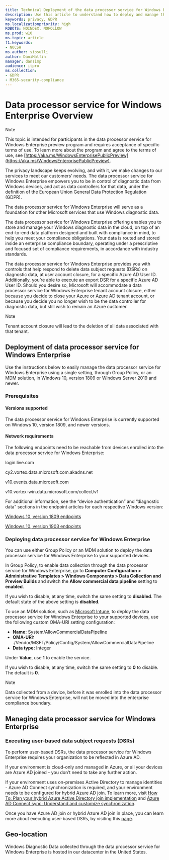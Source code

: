 ```yaml
---
title: Technical Deployment of the data processor service for Windows Enterprise 
description: Use this article to understand how to deploy and manage the data processor service for Windows Enterprise.
keywords: privacy, GDPR
ms.localizationpriority: high
ROBOTS: NOINDEX, NOFOLLOW
ms.prod: w10
ms.topic: article
f1.keywords:
- NOCSH
ms.author: siosulli
author: DaniHalfin
manager: dansimp
audience: itpro
ms.collection: 
- GDPR
- M365-security-compliance
---
```


# Data processor service for Windows Enterprise Overview 

>[!NOTE]
>This topic is intended for participants in the data processor service for Windows Enterprise preview program and requires acceptance of specific terms of use. To learn
more about the program and agree to the terms of use, see [https://aka.ms/WindowsEnterprisePublicPreview](https://aka.ms/WindowsEnterprisePublicPreview).

The privacy landscape keeps evolving, and with it, we make changes to our services to meet our customers’ needs. 
The data processor service for Windows Enterprise empowers you to be in control of diagnostic data from Windows devices, and act as data controllers for that data, under the definition of the European Union General Data Protection Regulation (GDPR). 

The data processor service for Windows Enterprise will serve as a foundation for other Microsoft services that use Windows diagnostic data. 

The data processor service for Windows Enterprise offering enables you to store and manage your Windows diagnostic data in the cloud, on top of an end-to-end data platform designed and built with compliance in mind, to help you meet your compliance obligations. 
Your data is routed and stored inside an enterprise compliance boundary, operating under a prescriptive and focused set of compliance requirements, in accordance with industry standards. 

The data processor service for Windows Enterprise provides you with controls that help respond to delete data subject requests (DSRs) on diagnostic data, at user account closure, for a specific Azure AD User ID. Additionally, you’re able to execute an export DSR for a specific Azure AD User ID. 
Should you desire so, Microsoft will accommodate a data processor service for Windows Enterprise tenant account closure, either because you decide to close your Azure or Azure AD tenant account, or because you decide you no longer wish to be the data controller for diagnostic data, but still wish to remain an Azure customer. 

>[!Note]
>Tenant account closure will lead to the deletion of all data associated with that tenant. 

## Deployment of data processor service for Windows Enterprise
Use the instructions below to easily manage the data processor service for Windows Enterprise using a single setting, through Group Policy, or an MDM solution, in Windows 10, version 1809 or Windows Server 2019 and newer. 

### Prerequisites 
#### Versions supported 
The data processor service for Windows Enterprise is currently supported on Windows 10, version 1809, and newer versions.

#### Network requirements 
The following endpoints need to be reachable from devices enrolled into the data processor service for Windows Enterprise:
 
 login.live.com

 cy2.vortex.data.microsoft.com.akadns.net 

 v10.events.data.microsoft.com 

 v10.vortex-win.data.microsoft.com/collect/v1 

For additional information, see the “device authentication” and “diagnostic data” sections in the endpoint articles for each respective Windows version: 

[Windows 10, version 1809 endpoints](./manage-windows-1809-endpoints.md)

[Windows 10, version 1903 endpoints](./manage-windows-1903-endpoints.md)

### Deploying data processor service for Windows Enterprise
You can use either Group Policy or an MDM solution to deploy the data processor service for Windows Enterprise to your supported devices.

In Group Policy, to enable data collection through the data processor service for Windows Enterprise, go to **Computer Configuration > Administrative Templates > Windows Components > Data Collection and Preview Builds** and switch the **Allow commercial data pipeline** setting to **enabled**. 

If you wish to disable, at any time, switch the same setting to **disabled**. The default state of the above setting is **disabled**.

To use an MDM solution, such as [Microsoft Intune](/intune/custom-settings-Windows-10), to deploy the data processor service for Windows Enterprise to your supported devices, use the following custom OMA-URI setting configuration:

- **Name:** System/AllowCommercialDataPipeline 
- **OMA-URI:** ./Vendor/MSFT/Policy/Config/System/AllowCommercialDataPipeline 
- **Data type:** Integer 

Under **Value**, use **1** to enable the service. 

If you wish to disable, at any time, switch the same setting to **0** to disable. The default is **0**. 

>[!Note]
>Data collected from a device, before it was enrolled into the data processor service for Windows Enterprise, will not be moved into the enterprise compliance boundary. 

## Managing data processor service for Windows Enterprise 
### Executing user-based data subject requests (DSRs) 
To perform user-based DSRs, the data processor service for Windows Enterprise requires your organization to be reflected in Azure AD. 

If your environment is cloud-only and managed in Azure, or all your devices are Azure AD joined - you don’t need to take any further action. 

If your environment uses on-premises Active Directory to manage identities - Azure AD Connect synchronization is required, and your environment needs to be configured for hybrid Azure AD join. 
To learn more, visit [How To: Plan your hybrid Azure Active Directory join implementation](/azure/active-directory/devices/hybrid-azuread-join-plan) and [Azure AD Connect sync: Understand and customize synchronization](/azure/active-directory/hybrid/how-to-connect-sync-whatis).

Once you have Azure AD join or hybrid Azure AD join in place, you can learn more about executing user-based DSRs, by visiting this [page](https://review.docs.microsoft.com/microsoft-365/compliance/gdpr-dsr-windows?branch=siosulli-wps&view=o365-worldwide).

## Geo-location 
Windows Diagnostic Data collected through the data processor service for Windows Enterprise is hosted in our datacenter in the United States.